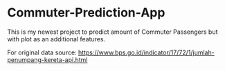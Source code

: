 # Commuter-Prediction-App
This is my newest project to predict amount of Commuter Passengers but with plot as an additional features.


For original data source:
https://www.bps.go.id/indicator/17/72/1/jumlah-penumpang-kereta-api.html
